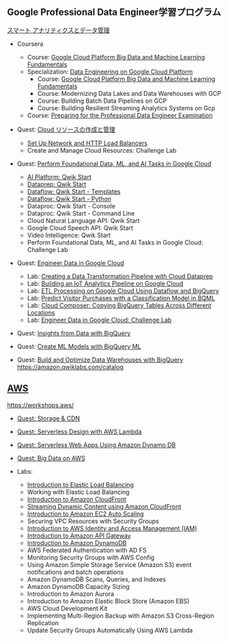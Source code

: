 ## Google Professional Data Engineer学習プログラム 
[スマート アナリティクスとデータ管理](https://cloud.google.com/training/data-ml?hl=ja#data-engineer-learning-path)

- Coursera
  - Course: [Google Cloud Platform Big Data and Machine Learning Fundamentals](https://www.coursera.org/learn/gcp-big-data-ml-fundamentals)
  - Specialization: [Data Engineering on Google Cloud Platform](https://www.coursera.org/specializations/gcp-data-machine-learning)
    - Course: [Google Cloud Platform Big Data and Machine Learning Fundamentals](https://www.coursera.org/learn/gcp-big-data-ml-fundamentals)
    - Course: Modernizing Data Lakes and Data Warehouses with GCP
    - Course: Building Batch Data Pipelines on GCP
    - Course: Building Resilient Streaming Analytics Systems on Gcp
  - Course: [Preparing for the Professional Data Engineer Examination](https://www.coursera.org/learn/preparing-cloud-professional-data-engineer-exam)


- Quest: [Cloud リソースの作成と管理](https://google.qwiklabs.com/focuses/12007?parent=catalog)
  - [Set Up Network and HTTP Load Balancers](https://google.qwiklabs.com/focuses/12007?parent=catalog)
  - Create and Manage Cloud Resources: Challenge Lab
- Quest: [Perform Foundational Data, ML, and AI Tasks in Google Cloud](https://google.qwiklabs.com/quests/117)
  - [AI Platform: Qwik Start](https://google.qwiklabs.com/focuses/581?parent=catalog)
  - [Dataprep: Qwik Start](https://google.qwiklabs.com/focuses/584?parent=catalog)
  - [Dataflow: Qwik Start - Templates](https://google.qwiklabs.com/focuses/1101?parent=catalog)
  - [Dataflow: Qwik Start - Python](https://google.qwiklabs.com/focuses/1100?parent=catalog)
  - Dataproc: Qwik Start - Console
  - Dataproc: Qwik Start - Command Line
  - Cloud Natural Language API: Qwik Start
  - Google Cloud Speech API: Qwik Start
  - Video Intelligence: Qwik Start
  - Perform Foundational Data, ML, and AI Tasks in Google Cloud: Challenge Lab
- Quest: [Engineer Data in Google Cloud](https://google.qwiklabs.com/quests/132)
  - Lab: [Creating a Data Transformation Pipeline with Cloud Dataprep](https://google.qwiklabs.com/focuses/4415?parent=catalog)
  - Lab: [Building an IoT Analytics Pipeline on Google Cloud](https://google.qwiklabs.com/focuses/605?parent=catalog)
  - Lab: [ETL Processing on Google Cloud Using Dataflow and BigQuery](https://google.qwiklabs.com/focuses/3460?parent=catalog)
  - Lab: [Predict Visitor Purchases with a Classification Model in BQML](https://google.qwiklabs.com/focuses/1794?parent=catalog)
  - Lab: [Cloud Composer: Copying BigQuery Tables Across Different Locations](https://google.qwiklabs.com/focuses/3528?parent=catalog)
  - Lab: [Engineer Data in Google Cloud: Challenge Lab](https://google.qwiklabs.com/focuses/12379?parent=catalog)
- Quest: [Insights from Data with BigQuery](https://google.qwiklabs.com/quests/123)
- Quest: [Create ML Models with BigQuery ML](https://google.qwiklabs.com/quests/146)
- Quest: [Build and Optimize Data Warehouses with BigQuery](https://google.qwiklabs.com/quests/147)
https://amazon.qwiklabs.com/catalog

## [AWS](https://amazon.qwiklabs.com/catalog)

https://workshops.aws/

- [Quest: Storage & CDN](https://amazon.qwiklabs.com/quests/9)
- [Quest: Serverless Design with AWS Lambda](https://amazon.qwiklabs.com/quests/17)
- [Quest: Serverless Web Apps Using Amazon Dynamo DB](https://amazon.qwiklabs.com/quests/21)
- [Quest: Big Data on AWS](https://amazon.qwiklabs.com/quests/5)

- Labs:
  - [Introduction to Elastic Load Balancing](https://amazon.qwiklabs.com/focuses/16489?catalog_rank=%7B%22rank%22%3A1%2C%22num_filters%22%3A0%2C%22has_search%22%3Atrue%7D&parent=catalog&search_id=10697433)
  - Working with Elastic Load Balancing
  - [Introduction to Amazon CloudFront](https://amazon.qwiklabs.com/focuses/15612?catalog_rank=%7B%22rank%22%3A1%2C%22num_filters%22%3A0%2C%22has_search%22%3Atrue%7D&parent=catalog&search_id=10749653)
  - [Streaming Dynamic Content using Amazon CloudFront](https://amazon.qwiklabs.com/focuses/16220?catalog_rank=%7B%22rank%22%3A1%2C%22num_filters%22%3A0%2C%22has_search%22%3Atrue%7D&parent=catalog&search_id=10750020)
  - [Introduction to Amazon EC2 Auto Scaling](https://www.qwiklabs.com/focuses/14834?catalog_rank=%7B%22rank%22%3A1%2C%22num_filters%22%3A1%2C%22has_search%22%3Atrue%7D&parent=catalog&search_id=10765006)
  - Securing VPC Resources with Security Groups
  - [Introduction to AWS Identity and Access Management (IAM)](https://amazon.qwiklabs.com/focuses/18002?catalog_rank=%7B%22rank%22%3A1%2C%22num_filters%22%3A0%2C%22has_search%22%3Atrue%7D&parent=catalog&search_id=10708808)
  - [Introduction to Amazon API Gateway](https://amazon.qwiklabs.com/focuses/10383?parent=catalog)
  - [Introduction to Amazon DynamoDB](https://amazon.qwiklabs.com/focuses/14815?parent=catalog)
  - AWS Federated Authentication with AD FS
  - Monitoring Security Groups with AWS Config
  - Using Amazon Simple Storage Service (Amazon S3) event notifications and batch operations
  - Amazon DynamoDB Scans, Queries, and Indexes
  - Amazon DynamoDB Capacity Sizing
  - Introduction to Amazon Aurora
  - Introduction to Amazon Elastic Block Store (Amazon EBS)
  - AWS Cloud Development Kit
  - Implementing Multi-Region Backup with Amazon S3 Cross-Region Replication
  - Update Security Groups Automatically Using AWS Lambda
